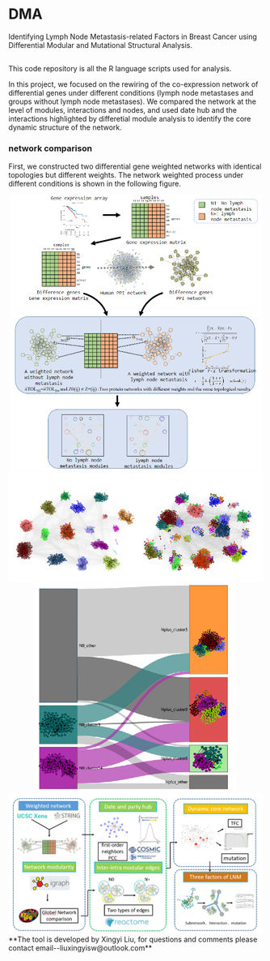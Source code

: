 # DMA
Identifying Lymph Node Metastasis-related Factors in Breast Cancer using Differential Modular and Mutational Structural Analysis.
## 
This code repository is all the R language scripts used for analysis.

In this project, we focused on the rewiring of the co-expression network of differential genes under different conditions (lymph node metastases and groups without lymph node metastases). We compared the network at the level of modules, interactions and nodes, and used date hub and the interactions highlighted by differetial module analysis to identify the core dynamic structure of the network.

### network comparison
First, we constructed two differential gene weighted networks with identical topologies but different weights.
The network weighted process under different conditions is shown in the following figure.

<div align=center>
  <img width="500" src="https://github.com/CSB-SUDA/DMA/blob/main/picture/weightedNetwork.png"/>
</div>

<div align=center>
  <img width="800" src="https://github.com/CSB-SUDA/DMA/blob/main/picture/twonetwork.png"/>
</div>

<div align=center>
  <img width="400" src="https://github.com/CSB-SUDA/DMA/blob/main/picture/changeDetail.png"/>
</div>

<div align=center>
  <img width="1000" src="https://github.com/CSB-SUDA/DMA/blob/main/picture/pipline.png"/>
</div>
**The tool is developed by Xingyi Liu, for questions and comments please contact email--liuxingyisw@outlook.com**
